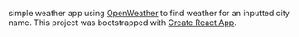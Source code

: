 simple weather app using [OpenWeather](https://openweathermap.org/) to find weather for an inputted city name.
This project was bootstrapped with [Create React App](https://github.com/facebook/create-react-app).